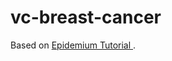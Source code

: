 # vc-breast-cancer

Based on [Epidemium Tutorial
](https://www.kaggle.com/simjeg/fork-of-epidemium-tutorial).
